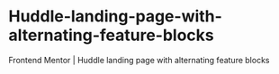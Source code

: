 # Huddle-landing-page-with-alternating-feature-blocks
Frontend Mentor | Huddle landing page with alternating feature blocks
